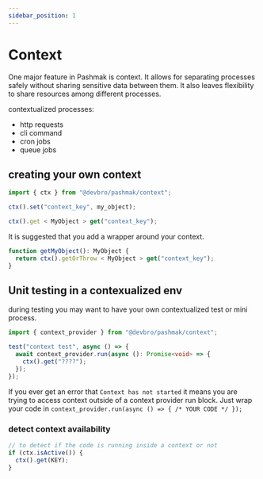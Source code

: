 ```yaml
---
sidebar_position: 1
---
```


# Context

One major feature in Pashmak is context. It allows for separating processes safely without sharing sensitive data between them. It also leaves flexibility to share resources among different processes.

contextualized processes:

- http requests
- cli command
- cron jobs
- queue jobs

## creating your own context

```ts
import { ctx } from "@devbro/pashmak/context";

ctx().set("context_key", my_object);

ctx().get < MyObject > get("context_key");
```

It is suggested that you add a wrapper around your context.

```ts
function getMyObject(): MyObject {
  return ctx().getOrThrow < MyObject > get("context_key");
}
```

## Unit testing in a contexualized env

during testing you may want to have your own contextualized test or mini process.

```ts
import { context_provider } from "@devbro/pashmak/context";

test("context test", async () => {
  await context_provider.run(async (): Promise<void> => {
    ctx().get("????");
  });
});
```

If you ever get an error that `Context has not started` it means you are trying to access context outside of a context provider run block. Just wrap your code in `context_provider.run(async () => { /* YOUR CODE */ });`

### detect context availability

```ts
// to detect if the code is running inside a context or not
if (ctx.isActive()) {
  ctx().get(KEY);
}
```
